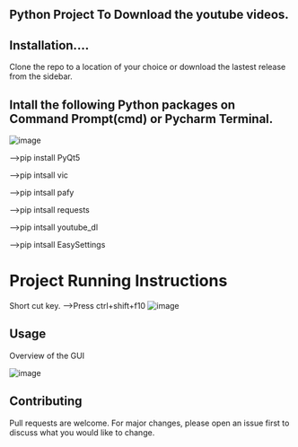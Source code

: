 ## Python Project To Download the youtube videos.
 
## Installation....

Clone the repo to a location of your choice or download the lastest release from the sidebar.

## Intall the following Python packages on Command Prompt(cmd) or Pycharm Terminal.

![image](https://user-images.githubusercontent.com/68680902/110206468-d5670680-7ea3-11eb-98b3-c7e3e7f6215a.png)

-->pip install PyQt5

-->pip intsall vic

-->pip intsall pafy

-->pip intsall requests

-->pip intsall youtube_dl

-->pip intsall EasySettings

# Project Running Instructions
Short cut key.
-->Press ctrl+shift+f10
![image](https://user-images.githubusercontent.com/68680902/110206655-07c53380-7ea5-11eb-9744-81df70cf0604.png)



## Usage
Overview of the GUI


![image](https://user-images.githubusercontent.com/68680902/110206282-c764b600-7ea2-11eb-858f-b120200b8554.png)




## Contributing
Pull requests are welcome. For major changes, please open an issue first to discuss what you would like to change.
